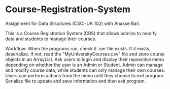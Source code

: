 # Course-Registration-System

Assignment for Data Structures (CSCI-UA 102) with Anasse Bari. 

This is a Course Registration System (CRS) that allows admins to modify data and students to manage their courses. 

Workflow: When the programs run, check if .ser file exists. If it exists, deserialize. If not, read the "MyUniversityCourses.csv" file and store course objects in an ArrayList. Ask users to login and display their repsective menu depending on whether the user is an Admin or Student. Admin can manage and modify course data, while students can only manage their own courses. Users can perform actions from the menu until they choose to exit program. Serialize file to update and save information and then exit program. 
